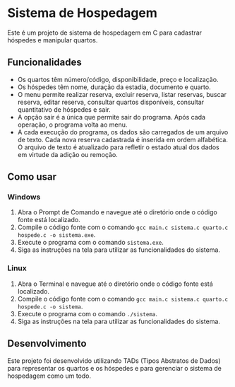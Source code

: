 # Sistema de Hospedagem

Este é um projeto de sistema de hospedagem em C para cadastrar hóspedes e manipular quartos.

## Funcionalidades

- Os quartos têm número/código, disponibilidade, preço e localização.
- Os hóspedes têm nome, duração da estadia, documento e quarto.
- O menu permite realizar reserva, excluir reserva, listar reservas, buscar reserva, editar reserva, consultar quartos disponíveis, consultar quantitativo de hóspedes e sair.
- A opção sair é a única que permite sair do programa. Após cada operação, o programa volta ao menu.
- A cada execução do programa, os dados são carregados de um arquivo de texto. Cada nova reserva cadastrada é inserida em ordem alfabética. O arquivo de texto é atualizado para refletir o estado atual dos dados em virtude da adição ou remoção.

## Como usar

### Windows

1. Abra o Prompt de Comando e navegue até o diretório onde o código fonte está localizado.
2. Compile o código fonte com o comando `gcc main.c sistema.c quarto.c hospede.c -o sistema.exe`.
3. Execute o programa com o comando `sistema.exe`.
4. Siga as instruções na tela para utilizar as funcionalidades do sistema.

### Linux

1. Abra o Terminal e navegue até o diretório onde o código fonte está localizado.
2. Compile o código fonte com o comando `gcc main.c sistema.c quarto.c hospede.c -o sistema`.
3. Execute o programa com o comando `./sistema`.
4. Siga as instruções na tela para utilizar as funcionalidades do sistema.

## Desenvolvimento

Este projeto foi desenvolvido utilizando TADs (Tipos Abstratos de Dados) para representar os quartos e os hóspedes e para gerenciar o sistema de hospedagem como um todo.





